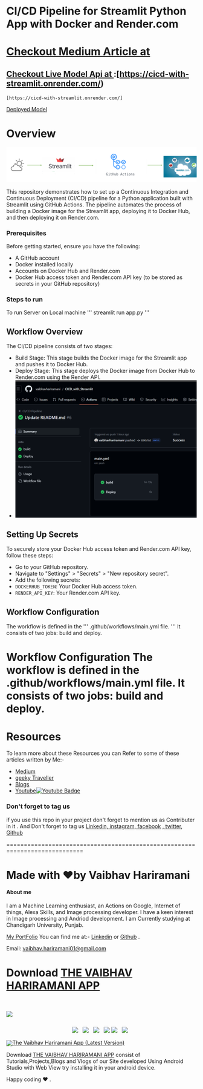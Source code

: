 # CI/CD Pipeline for Streamlit Python App with Docker and Render.com

# [Checkout Medium Article at](https://medium.com/geeky-bawa/master-ci-cd-using-github-actions-your-ultimate-guide-to-build-test-and-deploy-e8af9fdb6057)
## [Checkout Live Model Api at ](https://cicd-with-streamlit.onrender.com/):[https://cicd-with-streamlit.onrender.com/)
```
[https://cicd-with-streamlit.onrender.com/]
```
[Deployed Model](https://cicd-with-streamlit.onrender.com/)



 # Overview
 <img src ="images/1.png">

This repository demonstrates how to set up a Continuous Integration and Continuous Deployment (CI/CD) pipeline for a Python application built with Streamlit using GitHub Actions. The pipeline automates the process of building a Docker image for the Streamlit app, deploying it to Docker Hub, and then deploying it on Render.com.

### Prerequisites
Before getting started, ensure you have the following:

- A GitHub account
- Docker installed locally
- Accounts on Docker Hub and Render.com
- Docker Hub access token and Render.com API key (to be stored as secrets in your GitHub repository)

### Steps to run
To run Server on Local machine 
'''
streamlit run app.py
'''



## Workflow Overview

The CI/CD pipeline consists of two stages:

* Build Stage: This stage builds the Docker image for the Streamlit app and pushes it to Docker Hub.
* Deploy Stage: This stage deploys the Docker image from Docker Hub to Render.com using the Render API.
* <img src ="images/2.png">

## Setting Up Secrets
To securely store your Docker Hub access token and Render.com API key, follow these steps:

- Go to your GitHub repository.
- Navigate to "Settings" > "Secrets" > "New repository secret".
- Add the following secrets:
- `DOCKERHUB_TOKEN`: Your Docker Hub access token.
- `RENDER_API_KEY`: Your Render.com API key.

## Workflow Configuration
The workflow is defined in the 
'''
.github/workflows/main.yml file.
'''
It consists of two jobs: build and deploy.

Workflow Configuration
The workflow is defined in the .github/workflows/main.yml file. It consists of two jobs: build and deploy.
============================================================================ 



# Resources 

To learn more about these Resources you can Refer to some of these articles written by Me:-

- [Medium](https://medium.com/geeky-bawa)
- [geeky Traveller](https://sites.google.com/view/geeky-traveller/)
- [Blogs](https://github.com/vaibhavhariaramani/blogs)
- [Youtube](https://www.youtube.com/channel/UCy7amUpLnsRLEMIaJGGBYog)[![Youtube Badge](https://img.shields.io/badge/-Geeky_Bawa-1ca0f1?style=flat-circle&labelColor=d54b3d&logo=youtube&logoColor=white&link=https://www.youtube.com/channel/UCy7amUpLnsRLEMIaJGGBYog)](https://www.youtube.com/channel/UCy7amUpLnsRLEMIaJGGBYog)

### Don't forget to tag us

if you use this repo in  your project don't forget to mention us as Contributer in it . And Don't forget to tag us [Linkedin](https://www.linkedin.com/in/vaibhav-hariramani-087488186/),[ instagram](https://www.instagram.com/geeky_baba_/?hl=en),[ facebook](https://www.facebook.com/jayesh.hariramani.3) ,[ twitter](https://www.linkedin.com/in/vaibhav-hariramani-087488186/), [ Github](https://github.com/vaibhavhariaramani) 

============================================================================
# Made with ❤️by Vaibhav Hariramani
#### About me

I am a Machine Learning enthusiast, an Actions on Google, Internet of things, Alexa Skills, and Image processing developer.
I have a keen interest in Image processing and Andriod development.
I am Currently studying at  Chandigarh University, Punjab.

[My PortFolio](https://vaibhavhariaramani.github.io/)
You can find me at:-
[Linkedin](https://www.linkedin.com/in/vaibhav-hariramani-087488186/) or [Github](https://github.com/vaibhavhariaramani) .

Email: [vaibhav.hariramani01@gmail.com](mailto:vaibhav.hariramani01@gmail.com)


# Download [THE VAIBHAV HARIRAMANI APP](https://play.google.com/store/apps/details?id=com.geeky.developer)

# [<img src="https://github.com/vaibhavhariaramani/vaibhavhariaramani/blob/master/icon/gh-bannner-light.png">](https://play.google.com/store/apps/details?id=com.geeky.developer) 
<p align='center'>
<a href="https://www.linkedin.com/in/vaibhav-hariramani-087488186/"><img height="30" src="https://github.com/vaibhavhariaramani/vaibhavhariaramani/blob/master/icon/linkedin.png"></a>&nbsp;&nbsp;
<a href="https://twitter.com/vaibhavhariram2"><img height="30" src="https://github.com/vaibhavhariaramani/vaibhavhariaramani/blob/master/icon/twitter.png"></a>&nbsp;&nbsp;
<a href="https://www.instagram.com/vaibhav.hariramani/?hl=en"><img height="30" src="https://github.com/vaibhavhariaramani/vaibhavhariaramani/blob/master/icon/instagram.jpg"></a>&nbsp;&nbsp;
<a href="https://www.buymeacoffee.com/vaibhavJii"><img height="30" src="https://github.com/vaibhavhariaramani/vaibhavhariaramani/blob/master/icon/by-me-a-coffee.png"></a>
<a href="https://wa.me/+917790991077"><img height="30" src="https://github.com/vaibhavhariaramani/vaibhavhariaramani/blob/master/icon/whatsapp.png"></a>&nbsp;&nbsp;
<a href="mailto:vaibhav.hariramani01@gmail.com"><img height="30" src="https://github.com/vaibhavhariaramani/vaibhavhariaramani/blob/master/icon/email.png"></a>&nbsp;&nbsp;
</p>


[<img width="150" align='center' src="https://archive.org/download/download-button-png/download-button-png.png">The Vaibhav Hariramani App (Latest Version) ](https://play.google.com/store/apps/details?id=com.geeky.developer)

Download [THE VAIBHAV HARIRAMANI APP](https://play.google.com/store/apps/details?id=com.geeky.developer) consist of Tutorials,Projects,Blogs and Vlogs of our Site developed Using Android Studio with Web View try installing it in your android device.

Happy coding ❤️ .

